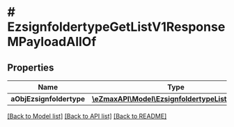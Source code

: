 # # EzsignfoldertypeGetListV1ResponseMPayloadAllOf

## Properties

Name | Type | Description | Notes
------------ | ------------- | ------------- | -------------
**aObjEzsignfoldertype** | [**\eZmaxAPI\Model\EzsignfoldertypeListElement[]**](EzsignfoldertypeListElement.md) |  |

[[Back to Model list]](../../README.md#models) [[Back to API list]](../../README.md#endpoints) [[Back to README]](../../README.md)
